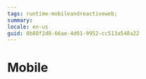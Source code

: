 ```yaml
---
tags: runtime-mobileandreactiveweb;
summary: 
locale: en-us
guid: 0b88f2d8-66ae-4d01-9952-cc513a548a22
---
```


# Mobile
